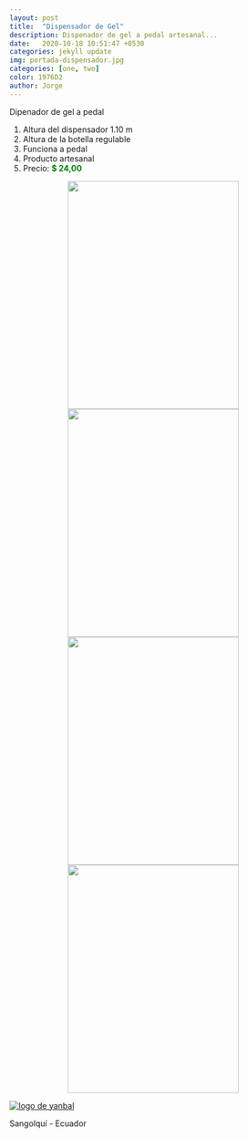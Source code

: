 ```yaml
---
layout: post
title:  "Dispensador de Gel"
description: Dispenador de gel a pedal artesanal...
date:   2020-10-18 10:51:47 +0530
categories: jekyll update
img: portada-dispensador.jpg
categories: [one, two]
color: 1976D2
author: Jorge
---
```

Dipenador de gel a pedal
1. Altura del dispensador 1.10 m
2. Altura de la botella regulable
3. Funciona a pedal
4. Producto artesanal
5. Precio: <b style='color:green'> $ 24,00 </b> 

<center>
<img src="https://raw.githubusercontent.com/Jorge-onofa/karna/gh-pages/images/dispensador2.gif" width="300" height="400" />
</center>

<center>
<img src="https://raw.githubusercontent.com/Jorge-onofa/karna/gh-pages/images/dispensador.gif" width="300" height="400" />
</center>

<center>
<img src="https://raw.githubusercontent.com/Jorge-onofa/karna/gh-pages/images/dispensador3.gif" width="300" height="400" />
</center>

<center>
<img src="https://raw.githubusercontent.com/Jorge-onofa/karna/gh-pages/images/dispensador1.gif" width="300" height="400" />
</center>

[logo]: https://raw.githubusercontent.com/Betty-C/bef/gh-pages/assets/img/linkw.jpg
[dipensador]: https://api.whatsapp.com/send?phone=593999378989&text=%C2%A1Hola!%20Me%20interesa%20el%20dispenador%20de%20gel%20a%20pedal "clic para abrir chat de whatsapp"
 [![logo de yanbal][logo]][dipensador]

Sangolquí - Ecuador

